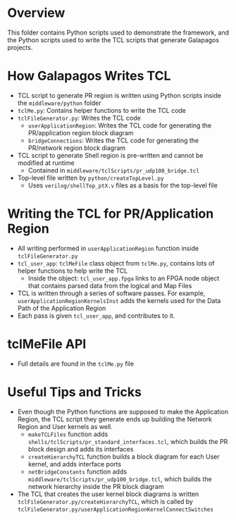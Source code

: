 # Overview
This folder contains Python scripts used to demonstrate the framework, and the Python scripts used to write the TCL scripts that generate Galapagos projects.

# How Galapagos Writes TCL
- TCL script to generate PR region is written using Python scripts inside the `middleware/python` folder
- `tclMe.py`: Contains helper functions to write the TCL code
- `tclFileGenerator.py`: Writes the TCL code
    - `userApplicationRegion`: Writes the TCL code for generating the PR/application region block diagram
    - `bridgeConnections`: Writes the TCL code for generating the PR/network region block diagram
- TCL script to generate Shell region is pre-written and cannot be modified at runtime
    - Contained in `middleware/tclScripts/pr_udp100_bridge.tcl`
- Top-level file written by `python/createTopLevel.py`
    - Uses `verilog/shellTop_ptX.v` files as a basis for the top-level file
 
# Writing the TCL for PR/Application Region
- All writing performed in `userApplicationRegion` function inside `tclFileGenerator.py`
- `tcl_user_app`: `tclMeFile` class object from `tclMe.py`, contains lots of helper functions to help write the TCL
    - Inside the object: `tcl_user_app.fpga` links to an FPGA node object that contains parsed data from the logical and Map Files
- TCL is written through a series of software passes. For example, `userApplicationRegionKernelsInst` adds the kernels used for the Data Path of the Application Region
- Each pass is given `tcl_user_app`, and contributes to it.

# tclMeFile API
- Full details are found in the `tclMe.py` file

# Useful Tips and Tricks
- Even though the Python functions are supposed to make the Application Region, the TCL script they generate ends up building the Network Region and User kernels as well.
    - `makeTCLFiles` function adds `shells/tclScripts/pr_standard_interfaces.tcl`, which builds the PR block design and adds its interfaces
    - `createHierarchyTCL` function builds a block diagram for each User kernel, and adds interface ports
    - `netBridgeConstants` function adds `middleware/tclScripts/pr_udp100_bridge.tcl`, which builds the network hierarchy inside the PR block diagram
- The TCL that creates the user kernel block diagrams is written `tclFileGenerator.py/createHierarchyTCL`, which is called by `tclFileGenerator.py/userApplicationRegionKernelConnectSwitches`
